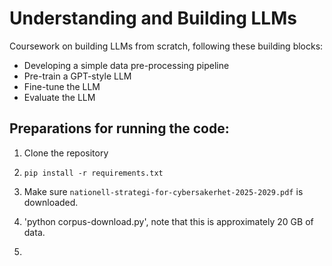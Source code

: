 # Understanding and Building LLMs

Coursework on building LLMs from scratch, following these building blocks:
- Developing a simple data pre-processing pipeline
- Pre-train a GPT-style LLM
- Fine-tune the LLM
- Evaluate the LLM

## Preparations for running the code:
1. Clone the repository
2. `pip install -r requirements.txt`
3. Make sure `nationell-strategi-for-cybersakerhet-2025-2029.pdf` is downloaded.

4. 'python corpus-download.py', note that this is approximately 20 GB of data.
5. 
